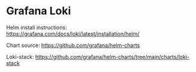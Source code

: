 # Grafana Loki

Helm install instructions: https://grafana.com/docs/loki/latest/installation/helm/

Chart source: https://github.com/grafana/helm-charts

Loki-stack: https://github.com/grafana/helm-charts/tree/main/charts/loki-stack


